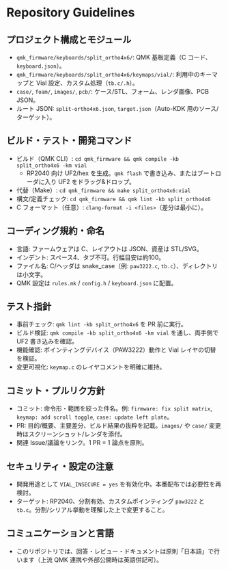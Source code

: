 # Repository Guidelines

## プロジェクト構成とモジュール
- `qmk_firmware/keyboards/split_ortho4x6/`: QMK 基板定義（C コード、`keyboard.json`）。
- `qmk_firmware/keyboards/split_ortho4x6/keymaps/vial/`: 利用中のキーマップと Vial 設定、カスタム処理（`tb.c/.h`）。
- `case/`, `foam/`, `images/`, `pcb/`: ケース/STL、フォーム、レンダ画像、PCB JSON。
- ルート JSON: `split-ortho4x6.json`, `target.json`（Auto-KDK 用のソース/ターゲット）。

## ビルド・テスト・開発コマンド
- ビルド（QMK CLI）: `cd qmk_firmware && qmk compile -kb split_ortho4x6 -km vial`
  - RP2040 向け UF2/hex を生成。`qmk flash` で書き込み、またはブートローダに入り UF2 をドラッグ&ドロップ。
- 代替（Make）: `cd qmk_firmware && make split_ortho4x6:vial`
- 構文/定義チェック: `cd qmk_firmware && qmk lint -kb split_ortho4x6`
- C フォーマット（任意）: `clang-format -i <files>`（差分は最小に）。

## コーディング規約・命名
- 言語: ファームウェアは C、レイアウトは JSON、資産は STL/SVG。
- インデント: スペース4、タブ不可。行幅目安は約100。
- ファイル名: C/ヘッダは snake_case（例: `paw3222.c`, `tb.c`）、ディレクトリは小文字。
- QMK 設定は `rules.mk` / `config.h` / `keyboard.json` に配置。

## テスト指針
- 事前チェック: `qmk lint -kb split_ortho4x6` を PR 前に実行。
- ビルド検証: `qmk compile -kb split_ortho4x6 -km vial` を通し、両手側で UF2 書き込みを確認。
- 機能確認: ポインティングデバイス（PAW3222）動作と Vial レイヤの切替を検証。
- 変更可視化: `keymap.c` のレイヤコメントを明確に維持。

## コミット・プルリク方針
- コミット: 命令形・範囲を絞った件名。例: `firmware: fix split matrix`, `keymap: add scroll toggle`, `case: update left plate`。
- PR: 目的/概要、主要差分、ビルド結果の抜粋を記載。`images/` や `case/` 変更時はスクリーンショット/レンダを添付。
- 関連 Issue/議論をリンク。1 PR = 1 論点を原則。

## セキュリティ・設定の注意
- 開発用途として `VIAL_INSECURE = yes` を有効化中。本番配布では必要性を再検討。
- ターゲット: RP2040、分割有効、カスタムポインティング `paw3222` と `tb.c`。分割/シリアル挙動を理解した上で変更すること。

## コミュニケーションと言語
- このリポジトリでは、回答・レビュー・ドキュメントは原則「日本語」で行います（上流 QMK 連携や外部公開時は英語併記可）。
